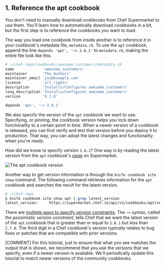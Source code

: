 ## 1. Reference the apt cookbook

You don't need to manually download cookbooks from Chef Supermarket to use them. You'll learn how to automatically download cookbooks in a bit, but the first step is to reference the cookbooks you want to load.

The way you load one cookbook from inside another is to reference it in your cookbook's metadata file, <code class="file-path">metadata.rb</code>. To use the `apt` cookbook, append the line `depends 'apt', '~> 2.6.1'` to <code class="file-path">metadata.rb</code>, making the entire file look like this.

```ruby
# ~/chef-repo/cookbooks/awesome_customers/metadata.rb
name             'awesome_customers'
maintainer       'The Authors'
maintainer_email 'you@example.com'
license          'all_rights'
description      'Installs/Configures awesome_customers'
long_description 'Installs/Configures awesome_customers'
version          '0.1.0'

depends 'apt', '~> 2.6.1'
```

We also specify the version of the `apt` cookbook we want to use. Specifying, or _pinning_, the cookbook version helps you lock down functionality to a certain point in time. When a newer version of a cookbook is released, you can first verify and test that version before you deploy it to production. That way, you can adopt the latest changes and functionality when you're ready.

How did we know to specify version `2.6.1`? One way is by reading the latest version from the `apt` cookbook's [page](https://supermarket.chef.io/cookbooks/apt) on Supermarket.

![The apt cookbook version](misc/supermarket_apt_version.png)

Another way to get version information is through the `knife cookbook site show` command. The following command retrieves information for the `apt` cookbook and searches the result for the latest version.

```bash
# ~/chef-repo
$ knife cookbook site show apt | grep latest_version
latest_version:     https://supermarket.chef.io/api/v1/cookbooks/apt/versions/2.6.1
```

There are [multiple ways to specify version constraints](http://docs.chef.io/cookbook_versions.html). The `~>` syntax, called the _pessimistic version constraint_, tells Chef that we want the latest version of the `apt` cookbook that is greater than or equal to `2.6.1` but less than `2.7.0`. The third digit in a Chef cookbook's version typically relates to bug fixes or patches that are compatible with prior versions.

[COMMENT] For this tutorial, just to ensure that what you see matches the output that is shown, we recommend that you use the versions that we specify, even if a newer version is available. We'll periodically update this tutorial to match newer versions of the community cookbooks.
